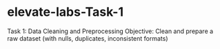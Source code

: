 # elevate-labs-Task-1
Task 1: Data Cleaning and Preprocessing Objective: Clean and prepare a raw dataset (with nulls, duplicates, inconsistent formats)
